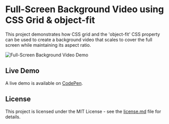 # Full-Screen Background Video using CSS Grid & object-fit
This project demonstrates how CSS grid and the 'object-fit' CSS property can be used to create a background video that scales to cover the full screen while maintaining its aspect ratio.

![Full-Screen Background Video Demo](demo-gif.gif "Full-Screen Background Video Demo")

## Live Demo
A live demo is available on [CodePen](https://codepen.io/GeorgePark/full/zpRjRK/).

## License
This project is licensed under the MIT License - see the [license.md](license.md) file for details.